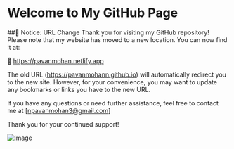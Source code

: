 # Welcome to My GitHub Page
##🚨 Notice: URL Change
Thank you for visiting my GitHub repository! Please note that my website has moved to a new location. You can now find it at:

🔗 https://pavanmohan.netlify.app

The old URL (https://pavanmohann.github.io) will automatically redirect you to the new site. However, for your convenience, you may want to update any bookmarks or links you have to the new URL.

If you have any questions or need further assistance, feel free to contact me at [npavanmohan3@gmail.com]

Thank you for your continued support!

![image](https://github.com/user-attachments/assets/7e915e9d-ee4d-4fcc-b74d-7f48bbb68244)

